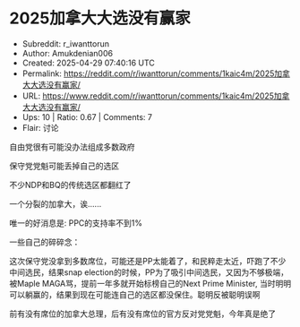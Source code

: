 # 2025加拿大大选没有赢家

- Subreddit: r_iwanttorun
- Author: Amukdenian006
- Created: 2025-04-29 07:40:16 UTC
- Permalink: https://reddit.com/r/iwanttorun/comments/1kaic4m/2025加拿大大选没有赢家/
- URL: https://www.reddit.com/r/iwanttorun/comments/1kaic4m/2025加拿大大选没有赢家/
- Ups: 10 | Ratio: 0.67 | Comments: 7
- Flair: 讨论


自由党很有可能没办法组成多数政府

保守党党魁可能丢掉自己的选区

不少NDP和BQ的传统选区都翻红了

一个分裂的加拿大，诶......

唯一的好消息是: PPC的支持率不到1%

一些自己的碎碎念：

这次保守党没拿到多数席位，可能还是PP太能着了，和民粹走太近，吓跑了不少中间选民，结果snap
election的时候，PP为了吸引中间选民，又因为不够极端，被Maple
MAGA骂，提前一年多就开始标榜自己的Next Prime Minister,
当时明明可以躺赢的，结果到现在可能连自己的选区都没保住。聪明反被聪明误啊

前有没有席位的加拿大总理，后有没有席位的官方反对党党魁，今年真是绝了

